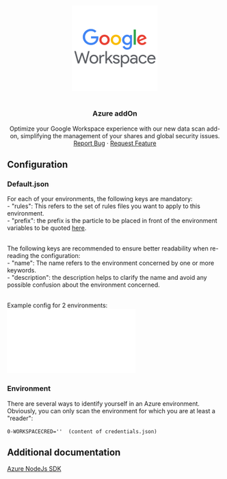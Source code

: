 <div align="center">
    <a href="https://www.kexa.io/addOn/googleWorkspace">
        <img src="../images/workspace-icon.png" alt="Logo" width="200">
    </a>

# <h3 align="center">Azure addOn</h3>

  <p align="center">
    Optimize your Google Workspace experience with our new data scan add-on, simplifying the management of your shares and global security issues.
    <br />
    <a href="https://github.com/4urcloud/Kexa/issues">Report Bug</a>
    ·
    <a href="https://github.com/4urcloud/Kexa/issues">Request Feature</a>
  </p>
</div>

## Configuration

### Default.json

For each of your environments, the following keys are mandatory:<br/>
    - "rules": This refers to the set of rules files you want to apply to this environment.<br/>
    - "prefix": the prefix is the particle to be placed in front of the environment variables to be quoted [here](#environment).<br/><br/>

The following keys are recommended to ensure better readability when re-reading the configuration:<br/>
    - "name": The name refers to the environment concerned by one or more keywords.<br/>
    - "description": the description helps to clarify the name and avoid any possible confusion about the environment concerned.<br/><br/>

Example config for 2 environments:<br/>
![example config for Google Workspace](../config/demo/googleWorkspace.default.json)

### Environment

There are several ways to identify yourself in an Azure environment. Obviously, you can only scan the environment for which you are at least a "reader":
```
0-WORKSPACECRED=''  (content of credentials.json)
```

## Additional documentation

[Azure NodeJs SDK](https://github.com/Azure/azure-sdk-for-js/tree/main)